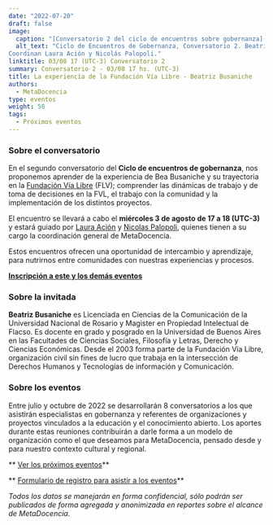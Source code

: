 ```yaml
---
date: "2022-07-20"
draft: false
image:
  caption: "[Conversatorio 2 del ciclo de encuentros sobre gobernanza](https://www.metadocencia.org/content/es/evento/Gobernanza/encuentro-2/beatriz-busaniche.jpg)"
  alt_text: "Ciclo de Encuentros de Gobernanza, Conversatorio 2. Beatriz Busaniche - La experiencia de la Fundación Vía Libre. Miércoles 03/08 a las 17 hs. (UTC-3).
Coordinan Laura Ación y Nicolás Palopoli."
linktitle: 03/08 17 (UTC-3) Conversatorio 2
summary: Conversatorio 2 - 03/08 17 hs. (UTC-3)
title: La experiencia de la Fundación Vía Libre - Beatriz Busaniche
authors:
  - MetaDocencia
type: eventos
weight: 50
tags:
  - Próximos eventos
---
```


<!--- placeholder -->

### Sobre el conversatorio

En el segundo conversatorio del **Ciclo de encuentros de gobernanza**, nos proponemos aprender de la experiencia de Bea Busaniche y su trayectoria en la [Fundación Vía Libre](https://www.vialibre.org.ar/en/home/) (FLV); comprender las dinámicas de trabajo y de toma de decisiones en la FVL, el trabajo con la comunidad y la implementación de los distintos proyectos.

El encuentro se llevará a cabo el **miércoles 3 de agosto de 17 a 18 (UTC-3)** y estará guiado por [Laura Ación](https://www.metadocencia.org/authors/lacion/) y [Nicolas Palopoli](https://www.metadocencia.org/authors/npalopoli/), quienes tienen a su cargo la coordinación general de MetaDocencia.

Estos encuentros ofrecen una oportunidad de intercambio y aprendizaje, para nutrirnos entre comunidades con nuestras experiencias y procesos.

**[Inscripción a este y los demás eventos](https://docs.google.com/forms/d/e/1FAIpQLSfUHrL4F10zWwOuRKW0I8y-_7YT1p8PslzIk7jLBuoR41Hs-Q/viewform)**

### Sobre la invitada

**Beatriz Busaniche** es Licenciada en Ciencias de la Comunicación de la Universidad Nacional de Rosario y Magister en Propiedad Intelectual de Flacso. Es docente en grado y posgrado en la Universidad de Buenos Aires en las Facultades de Ciencias Sociales, Filosofía y Letras, Derecho y Ciencias Económicas. Desde el 2003 forma parte de la Fundación Vía Libre, organización civil sin fines de lucro que trabaja en la intersección de Derechos Humanos y Tecnologías de información y Comunicación.

### Sobre los eventos

Entre julio y octubre de 2022 se desarrollarán 8 conversatorios a los que asistirán especialistas en gobernanza y referentes de organizaciones y proyectos vinculados a la educación y el conocimiento abierto. Los aportes durante estas reuniones contribuirán a darle forma a un modelo de organización como el que deseamos para MetaDocencia, pensado desde y para nuestro contexto cultural y regional. 

** [Ver los próximos eventos](https://deploy-preview-101--metadocencia.netlify.app/eventos/)**

** [Formulario de registro para asistir a los eventos](https://docs.google.com/forms/d/e/1FAIpQLSfUHrL4F10zWwOuRKW0I8y-_7YT1p8PslzIk7jLBuoR41Hs-Q/viewform)**

*Todos los datos se manejarán en forma confidencial, sólo podrán ser publicados de forma agregada y anonimizada en reportes sobre el alcance de MetaDocencia.*
